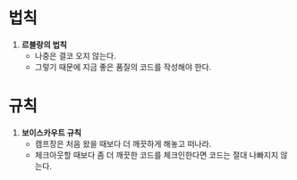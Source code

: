 # 법칙
1. **르블랑의 법칙**
   - 나중은 결코 오지 않는다.
   - 그렇기 때문에 지금 좋은 품질의 코드를 작성해야 한다.

# 규칙
1. **보이스카우트 규칙**
   - 캠프장은 처음 왔을 때보다 더 깨끗하게 해놓고 떠나라.
   - 체크아웃할 때보다 좀 더 깨끗한 코드를 체크인한다면 코드는 절대 나빠지지 않는다.
